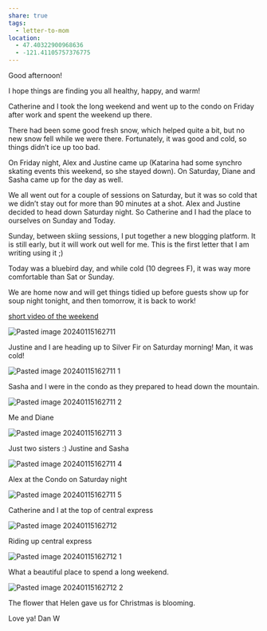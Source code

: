 ```yaml
---
share: true
tags:
  - letter-to-mom
location:
  - 47.40322900968636
  - -121.41105757376775
---
```



Good afternoon!

I hope things are finding you all healthy, happy, and warm!   

Catherine and I took the long weekend and went up to the condo on Friday after work and spent the weekend up there.   

There had been some good fresh snow, which helped quite a bit, but no new snow fell while we were there.  Fortunately, it was good and cold, so things didn’t ice up too bad.  

On Friday night, Alex and Justine came up (Katarina had some synchro skating events this weekend, so she stayed down).   On Saturday, Diane and Sasha came up for the day as well. 

We all went out for a couple of sessions on Saturday, but it was so cold that we didn’t stay out for more than 90 minutes at a shot.  Alex and Justine decided to head down Saturday night.  So Catherine and I had the place to ourselves on Sunday and Today.  

Sunday, between skiing sessions, I put together a new blogging platform. It is still early, but it will work out well for me.  This is the first letter that I am writing using it ;) 

Today was a bluebird day, and while cold (10 degrees F), it was way more comfortable than Sat or Sunday.   

We are home now and will get things tidied up before guests show up for soup night tonight, and then tomorrow, it is back to work!

[short video of the weekend](https://share.icloud.com/photos/047M6OqbrN0hD1Pmfh2Dkghnw) 

![Pasted image 20240115162711](../attachments/Pasted%20image%2020240115162711.jpg)

Justine and I are heading up to Silver Fir on Saturday morning!  Man, it was cold!


![Pasted image 20240115162711 1](../attachments/Pasted%20image%2020240115162711%201.jpg)

Sasha and I were in the condo as they prepared to head down the mountain.


![Pasted image 20240115162711 2](../attachments/Pasted%20image%2020240115162711%202.jpg)

Me and Diane


![Pasted image 20240115162711 3](../attachments/Pasted%20image%2020240115162711%203.jpg)

Just two sisters :)  Justine and Sasha

![Pasted image 20240115162711 4](../attachments/Pasted%20image%2020240115162711%204.jpg)

Alex at the Condo on Saturday night

![Pasted image 20240115162711 5](../attachments/Pasted%20image%2020240115162711%205.jpg)

Catherine and I at the top of central express

![Pasted image 20240115162712](../attachments/Pasted%20image%2020240115162712.jpg)

Riding up central express


![Pasted image 20240115162712 1](../attachments/Pasted%20image%2020240115162712%201.jpg)

What a beautiful place to spend a long weekend.

![Pasted image 20240115162712 2](../attachments/Pasted%20image%2020240115162712%202.jpg)

The flower that Helen gave us for Christmas is blooming.

Love ya!
Dan W